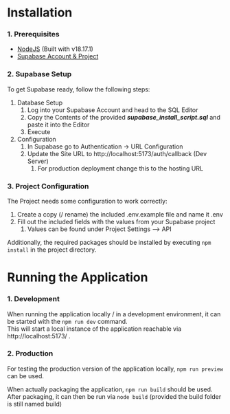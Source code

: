 # Installation

### 1. Prerequisites
- [NodeJS](https://nodejs.org/en/download) (Built with v18.17.1)
- [Supabase Account & Project](https://supabase.com/)

### 2. Supabase Setup
To get Supabase ready, follow the following steps:
1. Database Setup
   1. Log into your Supabase Account and head to the SQL Editor 
   2. Copy the Contents of the provided ***supabase_install_script.sql*** and paste it into the Editor
   3. Execute
2. Configuration
   1. In Supabase go to Authentication -> URL Configuration
   2. Update the Site URL to http://localhost:5173/auth/callback (Dev Server)
      1. For production deployment change this to the hosting URL

### 3. Project Configuration
The Project needs some configuration to work correctly:
1. Create a copy (/ rename) the included .env.example file and name it .env
2. Fill out the included fields with the values from your Supabase project
    1. Values can be found under Project Settings --> API

Additionally, the required packages should be installed by executing `npm install` in the project directory.

# Running the Application

### 1. Development
When running the application locally / in a development environment, it can be started with the `npm run dev` command.<br>
This will start a local instance of the application reachable via http://localhost:5173/ .

### 2. Production
For testing the production version of the application locally, `npm run preview` can be used.<br>

When actually packaging the application, `npm run build` should be used.<br>
After packaging, it can then be run via `node build` (provided the build folder is still named build)
